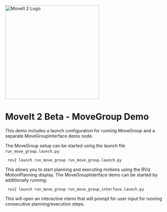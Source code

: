 <img src="https://github.com/ros-planning/moveit.ros.org/blob/main/assets/logo/moveit2/moveit_logo-black.png" alt="MoveIt 2 Logo" width="300"/>

# MoveIt 2 Beta - MoveGroup Demo

This demo includes a launch configuration for running MoveGroup and a separate MoveGroupInterface demo node.
 
The MoveGroup setup can be started using the launch file `run_move_group.launch.py`:
 
     ros2 launch run_move_group run_move_group.launch.py
     
This allows you to start planning and executing motions using the RViz MotionPlanning display.
The MoveGroupInterface demo can be started by additionally running:

     ros2 launch run_move_group run_move_group_interface.launch.py
     
This will open an interactive xterm that will prompt for user input for running consecutive planning/execution steps.
